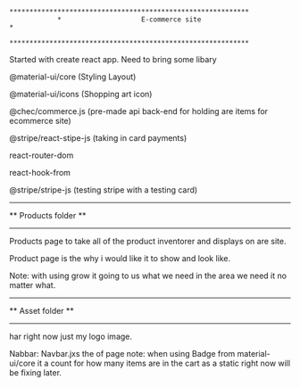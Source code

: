                 ************************************************************
                *                    E-commerce site                       *
                ************************************************************

Started with create react app. Need to bring some libary

@material-ui/core (Styling Layout)

@material-ui/icons (Shopping art icon)

@chec/commerce.js (pre-made api back-end for holding are items for ecommerce site)

@stripe/react-stipe-js (taking in card payments)

react-router-dom

react-hook-from

@stripe/stripe-js (testing stripe with a testing card)

---

** Products folder **

---

Products page to take all of the product inventorer and displays on are site.

Product page is the why i would like it to show and look like.

Note: with using grow it going to us what we need in the area we need it no matter what.

---

** Asset folder **

---

har right now just my logo image.

Nabbar:
Navbar.jxs the of page
note: when using Badge from material-ui/core it a count for how many items are in the cart as a static right now will be fixing later.
